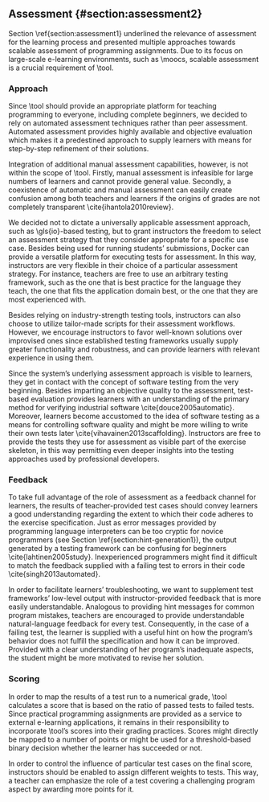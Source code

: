 ## Assessment {#section:assessment2}

Section \ref{section:assessment1} underlined the relevance of assessment for the learning process and presented multiple approaches towards scalable assessment of programming assignments. Due to its focus on large-scale e-learning environments, such as \moocs, scalable assessment is a crucial requirement of \tool.

### Approach

Since \tool should provide an appropriate platform for teaching programming to everyone, including complete beginners, we decided to rely on automated assessment techniques rather than peer assessment. Automated assessment provides highly available and objective evaluation which makes it a predestined approach to supply learners with means for step-by-step refinement of their solutions.

Integration of additional manual assessment capabilities, however, is not within the scope of \tool. Firstly, manual assessment is infeasible for large numbers of learners and cannot provide general value. Secondly, a coexistence of automatic and manual assessment can easily create confusion among both teachers and learners if the origins of grades are not completely transparent \cite{ihantola2010review}.

We decided not to dictate a universally applicable assessment approach, such as \gls{io}-based testing, but to grant instructors the freedom to select an assessment strategy that they consider appropriate for a specific use case. Besides being used for running students’ submissions, Docker can provide a versatile platform for executing tests for assessment. In this way, instructors are very flexible in their choice of a particular assessment strategy. For instance, teachers are free to use an arbitrary testing framework, such as the one that is best practice for the language they teach, the one that fits the application domain best, or the one that they are most experienced with.

Besides relying on industry-strength testing tools, instructors can also choose to utilize tailor-made scripts for their assessment workflows. However, we encourage instructors to favor well-known solutions over improvised ones since established testing frameworks usually supply greater functionality and robustness, and can provide learners with relevant experience in using them.

Since the system’s underlying assessment approach is visible to learners, they get in contact with the concept of software testing from the very beginning. Besides imparting an objective quality to the assessment, test-based evaluation provides learners with an understanding of the primary method for verifying industrial software \cite{douce2005automatic}. Moreover, learners become accustomed to the idea of software testing as a means for controlling software quality and might be more willing to write their own tests later \cite{vihavainen2013scaffolding}. Instructors are free to provide the tests they use for assessment as visible part of the exercise skeleton, in this way permitting even deeper insights into the testing approaches used by professional developers.

### Feedback

To take full advantage of the role of assessment as a feedback channel for learners, the results of teacher-provided test cases should convey learners a good understanding regarding the extent to which their code adheres to the exercise specification. Just as error messages provided by programming language interpreters can be too cryptic for novice programmers (see Section \ref{section:hint-generation1}), the output generated by a testing framework can be confusing for beginners \cite{lahtinen2005study}. Inexperienced programmers might find it difficult to match the feedback supplied with a failing test to errors in their code \cite{singh2013automated}.

In order to facilitate learners’ troubleshooting, we want to supplement test frameworks’ low-level output with instructor-provided feedback that is more easily understandable. Analogous to providing hint messages for common program mistakes, teachers are encouraged to provide understandable natural-language feedback for every test. Consequently, in the case of a failing test, the learner is supplied with a useful hint on how the program’s behavior does not fulfill the specification and how it can be improved. Provided with a clear understanding of her program’s inadequate aspects, the student might be more motivated to revise her solution.

### Scoring

In order to map the results of a test run to a numerical grade, \tool calculates a score that is based on the ratio of passed tests to failed tests. Since practical programming assignments are provided as a service to external e-learning applications, it remains in their responsibility to incorporate \tool’s scores into their grading practices. Scores might directly be mapped to a number of points or might be used for a threshold-based binary decision whether the learner has succeeded or not.

In order to control the influence of particular test cases on the final score, instructors should be enabled to assign different weights to tests. This way, a teacher can emphasize the role of a test covering a challenging program aspect by awarding more points for it.